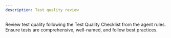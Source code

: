 ```yaml
---
description: Test quality review
---
```


Review test quality following the Test Quality Checklist from the agent rules. Ensure tests are comprehensive, well-named, and follow best practices.